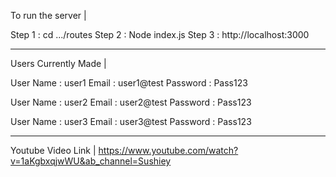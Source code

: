 To run the server | 

Step 1 : cd .../routes
Step 2 : Node index.js
Step 3 : http://localhost:3000

---------------------------


Users Currently Made | 

User Name : user1
Email : user1@test
Password : Pass123

User Name : user2
Email : user2@test
Password : Pass123

User Name : user3
Email : user3@test
Password : Pass123

---------------------------

Youtube Video Link | 
https://www.youtube.com/watch?v=1aKgbxqjwWU&ab_channel=Sushiey

